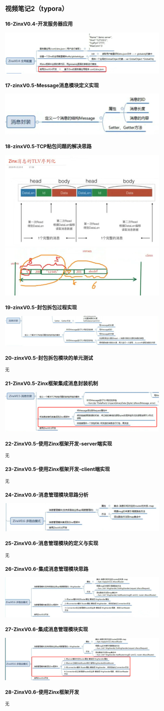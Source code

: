 ## 视频笔记2（typora）

### 16-ZinxV0.4-开发服务器应用

<img src="assets/image-20211121105707196.png" alt="image-20211121105707196" style="zoom:50%;" />

### 17-zinxV0.5-Message消息模块定义实现

<img src="assets/image-20211121114656784.png" alt="image-20211121114656784" style="zoom:50%;" />

### 18-zinxV0.5-TCP粘包问题的解决思路

<img src="assets/image-20211121140125062.png" alt="image-20211121140125062" style="zoom:50%;" />

<img src="assets/image-20211121140657071.png" alt="image-20211121140657071" style="zoom:50%;" />

### 19-zinxV0.5-封包拆包过程实现

<img src="assets/image-20211121141330294.png" alt="image-20211121141330294" style="zoom:50%;" />

### 20-zinxV0.5-封包拆包模块的单元测试

无

### 21-ZinxV0.5-Zinx框架集成消息封装机制

<img src="assets/image-20211123213926681.png" alt="image-20211123213926681" style="zoom:50%;" />

### 22-ZinxV0.5-使用Zinx框架开发-server端实现

无

### 23-ZinxV0.5-使用Zinx框架开发-client端实现

无

### 24-ZinxV0.6-消息管理模块思路分析

<img src="assets/image-20211126233309346.png" alt="image-20211126233309346" style="zoom:50%;" />

### 25-ZinxV0.6-消息管理模块的定义与实现 

无

### 26-ZinxV0.6-集成消息管理模块思路

<img src="assets/image-20211127112042113.png" alt="image-20211127112042113" style="zoom:50%;" />

### 27-ZinxV0.6-集成消息管理模块实现

<img src="assets/image-20211127113135888.png" alt="image-20211127113135888" style="zoom:50%;" />

### 28-ZinxV0.6-使用Zinx框架开发

无

